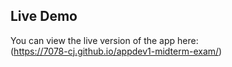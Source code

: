 ## Live Demo
You can view the live version of the app here:  
(https://7078-cj.github.io/appdev1-midterm-exam/)
